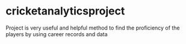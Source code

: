 # cricketanalyticsproject
Project is very useful and helpful method to find the proficiency of the players by using career records and data
